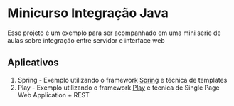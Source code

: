 # Minicurso Integração Java

Esse projeto é um exemplo para ser acompanhado em uma mini serie de aulas sobre integração entre servidor e interface web

## Aplicativos

1. Spring - Exemplo utilizando o framework [Spring](http://projects.spring.io/spring-framework/) e técnica de templates
2. Play - Exemplo utilizando o framework [Play](http://www.playframework.org) e técnica de Single Page Web Application + REST
